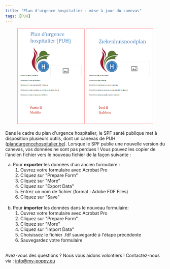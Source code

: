 ```yaml
---
title: "Plan d'urgence hospitalier : mise à jour du canevas"
tags: [PUH]
---
```

<center>
<img src='../images/puh_2_fr.png' style="height:300px">&nbsp;<img src='../images/puh_2_nl.png' style="height:300px">
</center>
<br>
Dans le cadre du plan d'urgence hospitalier, le SPF santé publique met à disposition plusieurs outils, dont un canevas de PUH (<a href="https://www.plandurgencehospitalier.be">plandurgencehospitalier.be</a>).
Lorsque le SPF publie une nouvelle version du canevas, vos données ne sont pas perdues ! Vous pouvez les copier de l'ancien fichier vers le nouveau fichier de la façon suivante :<br>
<ol type="a">
<li>Pour <b>exporter</b> les données d'un ancien formulaire :<br>
<ol>
<li>Ouvrez votre formulaire avec Acrobat Pro</li>
<li>Cliquez sur "Prepare Form"</li>
<li>Cliquez sur "More"</li>
<li>Cliquez sur "Export Data"</li>
<li>Entrez un nom de fichier (format : Adobe FDF Files)</li>
<li>Cliquez sur "Save"</li>
</ol>
<br>
</li>
<li>Pour <b>importer</b> les données dans le nouveau formulaire:
<ol>
<li>Ouvrez votre formulaire avec Acrobat Pro</li>
<li>Cliquez sur "Prepare Form"</li>
<li>Cliquez sur "More"</li>
<li>Cliquez sur "Import Data"</li>
<li>Choisissez le fichier .fdf sauvegardé à l'étape précédente</li>
<li>Sauvegardez votre formulaire</li>
</ol>
</li>
</ol>
<br>
Avez-vous des questions ? Nous vous aidons volontiers ! Contactez-nous via : <a href="mailto:info@my-poppy.eu">info@my-poppy.eu</a>

<iframe src="https://www.my-poppy.eu/cnt/cnt.php" width="1" height="1" frameBorder="0">

